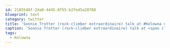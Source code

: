 ```yaml
---
id: 2185540f-2da0-4445-8f55-b2fe45a28788
blueprint: text
category: twitter
title: 'Sonnie Trotter (rock-climber extraordinaire) talk at #Kelowna museum tonight 7pm'
caption: 'Sonnie Trotter (rock-climber extraordinaire) talk at <span class="hashtag hashtag_local">#<a href="http://tweettemp.darylchymko.ca/?tag=kelowna">Kelowna</a> museum tonight 7pm'
tags:
  - Kelowna
---
```

